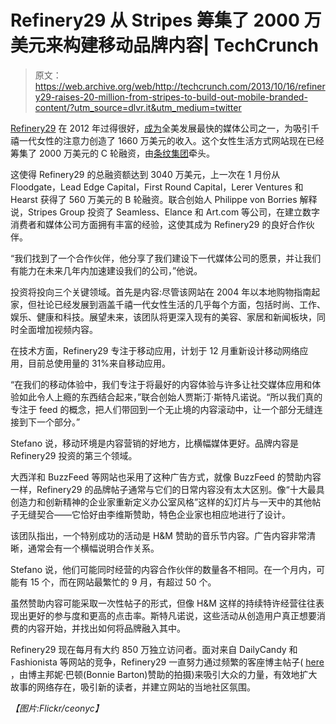 # Refinery29 从 Stripes 筹集了 2000 万美元来构建移动品牌内容| TechCrunch

> 原文：<https://web.archive.org/web/http://techcrunch.com/2013/10/16/refinery29-raises-20-million-from-stripes-to-build-out-mobile-branded-content/?utm_source=dlvr.it&utm_medium=twitter>

[Refinery29](https://web.archive.org/web/20230321005646/http://www.refinery29.com/) 在 2012 年过得很好，[成为](https://web.archive.org/web/20230321005646/http://www.inc.com/profile/refinery29)全美发展最快的媒体公司之一，为吸引千禧一代女性的注意力创造了 1660 万美元的收入。这个女性生活方式网站现在已经筹集了 2000 万美元的 C 轮融资，由[条纹集团](https://web.archive.org/web/20230321005646/http://www.crunchbase.com/financial-organization/stripes-group)牵头。

这使得 Refinery29 的总融资额达到 3040 万美元，上一次在 1 月份从 Floodgate，Lead Edge Capital，First Round Capital，Lerer Ventures 和 Hearst 获得了 560 万美元的 B 轮融资。联合创始人 Philippe von Borries 解释说，Stripes Group 投资了 Seamless、Elance 和 Art.com 等公司，在建立数字消费者和媒体公司方面拥有丰富的经验，这使其成为 Refinery29 的良好合作伙伴。

“我们找到了一个合作伙伴，他分享了我们建设下一代媒体公司的愿景，并让我们有能力在未来几年内加速建设我们的公司，”他说。

投资将投向三个关键领域。首先是内容:尽管该网站在 2004 年以本地购物指南起家，但社论已经发展到涵盖千禧一代女性生活的几乎每个方面，包括时尚、工作、娱乐、健康和科技。展望未来，该团队将更深入现有的美容、家居和新闻板块，同时全面增加视频内容。

在技术方面，Refinery29 专注于移动应用，计划于 12 月重新设计移动网络应用，目前总使用量的 31%来自移动应用。

“在我们的移动体验中，我们专注于将最好的内容体验与许多让社交媒体应用和体验如此令人上瘾的东西结合起来，”联合创始人贾斯汀·斯特凡诺说。“所以我们真的专注于 feed 的概念，把人们带回到一个无止境的内容滚动中，让一个部分无缝连接到下一个部分。”

Stefano 说，移动环境是内容营销的好地方，比横幅媒体更好。品牌内容是 Refinery29 投资的第三个领域。

大西洋和 BuzzFeed 等网站也采用了这种广告方式，就像 BuzzFeed 的赞助内容一样，Refinery29 的品牌帖子通常与它们的日常内容没有太大区别。像“十大最具创造力和创新精神的企业家重新定义办公室风格”这样的幻灯片与一天中的其他帖子无缝契合——它恰好由李维斯赞助，特色企业家也相应地进行了设计。

该团队指出，一个特别成功的活动是 H&M 赞助的音乐节内容。广告内容非常清晰，通常会有一个横幅说明合作关系。

Stefano 说，他们可能同时经营的内容合作伙伴的数量各不相同。在一个月内，可能有 15 个，而在网站最繁忙的 9 月，有超过 50 个。

虽然赞助内容可能采取一次性帖子的形式，但像 H&M 这样的持续特许经营往往表现出更好的参与度和更高的点击率。斯特凡诺说，这些活动从创造用户真正想要消费的内容开始，并找出如何将品牌融入其中。

Refinery29 现在每月有大约 850 万独立访问者。面对来自 DailyCandy 和 Fashionista 等网站的竞争，Refinery29 一直努力通过频繁的客座博主帖子( [here](https://web.archive.org/web/20230321005646/http://www.refinery29.com/bonnie-barton#slide-1) ，由博主邦妮·巴顿(Bonnie Barton)赞助的拍摄)来吸引大众的力量，有效地扩大故事的网络存在，吸引新的读者，并建立网站的当地社区氛围。

*【图片:Flickr/ceonyc】*